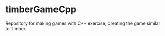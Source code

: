 # timberGameCpp
Repository for making games with C++ exercise, creating the game similar to Timber.

